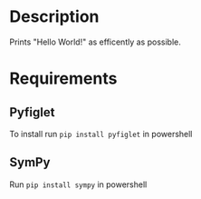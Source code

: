 # Description
Prints "Hello World!" as efficently as possible.

# Requirements
## Pyfiglet
To install run `pip install pyfiglet` in powershell
## SymPy
Run `pip install sympy` in powershell